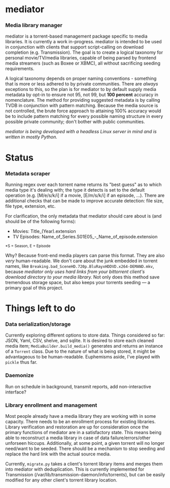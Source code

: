 mediator
========

### Media library manager

mediator is a torrent-based management package specific to media libraries. It is currently a work in-progress. mediator is intended to be used in conjunction with clients that support script-calling on download completion (e.g. Transmission). The goal is to create a logical taxonomy for personal movie/TV/media libraries, capable of being parsed by frontend media streamers (such as Boxee or XBMC), all without sacrificing seeding requirements.

A logical taxonomy depends on proper naming conventions - something that is more or less adhered to by private communities. There are *always* exceptions to this, so the plan is for mediator to by default supply media metadata by opt-in to ensure not 95, not 99, but **100 percent** accuracy in nomenclature. The method for providing suggested metadata is by calling TVDB in conjunction with pattern matching. Because the media source is not controlled, the brute force approach to attaining 100% accuracy would be to include pattern matching for every possible naming structure in every possible private community; don't bother with public communities.

*mediator is being developed with a headless Linux server in mind and is written in mostly Python.*

Status
======

### Metadata scraper

Running regex over each torrent name returns its "best guess" as to which media type it's dealing with; the type it detects is set to the default operation (e.g. [M/e/s/k/i] if a movie, [E/m/s/k/i] if an episode, ...). There are additional checks that can be made to improve accurate detection: file size, file type, extension, etc.

For clarification, the only metadata that mediator should care about is (and should be of the following forms):

* Movies: Title_(Year).extension
* TV Episodes: Name_of_Series.S01E05_-\_Name_of_episode.extension

<sup>*S = Season, E = Episode</sup>

Why? Because front-end media players can parse this format. They are also *very* human-readable. We don't care about the junk embedded in torrent names, like `Breaking.bad_SceneHD.720p.BluRayxHDDVD.x264-DEMAND.mkv`, because *mediator only uses hard links from your bittorrent client's download directory to your media library.* Not only does this method save tremendous storage space, but also keeps your torrents seeding — a primary goal of this project.

Things left to do
=================

### Data serialization/storage

Currently exploring different options to store data. Things considered so far: JSON, Yaml, CSV, shelve, and sqlite. It is desired to store each cleaned media item; `MediaBuilder.build_media()` generates and returns an instance of a `Torrent` class. Due to the nature of what is being stored, it might be advantageous to be human-readable. Euphemisms aside, I've played with `pickle` thus far.

### Daemonize

Run on schedule in background, transmit reports, add non-interactive interface?

### Library enrollment and management

Most people already have a media library they are working with in some capacity. There needs to be an enrollment process for existing libraries.
Library verification and restoration are up for consideration once the primary functions of mediator are in a satisfactory state. This means being able to reconstruct a media library in case of data failure/errors/other unforseen hiccups. Additionally, at some point, a given torrent will no longer need/want to be seeded. There should be a mechanism to stop seeding and replace the hard link with the actual source media.

Currently, `migrate.py` takes a client's torrent library items and merges them into mediator with deduplication. This is currently implemented for Transmission (/var/lib/transmission-daemon/info/torrents), but can be easily modified for any other client's torrent library location.